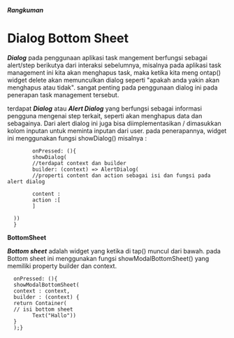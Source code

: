 
***Rangkuman*** 

 # **Dialog Bottom Sheet**

***Dialog*** pada penggunaan aplikasi task mangement berfungsi sebagai alert/step berikutya dari interaksi sebelumnya, misalnya pada aplikasi task management ini kita akan menghapus task, maka ketika kita meng ontap() widget delete akan memunculkan dialog seperti "apakah anda yakin akan menghapus atau tidak". sangat penting pada penggunaan dialog ini pada penerapan task management tersebut.

terdapat ***Dialog*** atau ***Alert Dialog*** yang berfungsi sebagai informasi pengguna mengenai step terkait, seperti akan menghapus data dan sebagainya. Dari alert dialog ini juga bisa diimplementasikan / dimasukkan kolom inputan untuk meminta inputan dari user.
pada penerapannya, widget ini menggunakan fungsi showDialog()
misalnya :

            onPressed: (){
            showDialog(
            //terdapat context dan builder
            builder: (context) => AlertDialog(
            //properti content dan action sebagai isi dan fungsi pada alert dialog

            content :
            action :[
            ]

      ))
      }


**BottomSheet**

***Bottom sheet*** adalah widget yang ketika di tap() muncul dari bawah. pada Bottom sheet ini menggunakan fungsi showModalBottomSheet() yang memiliki property builder dan context.

      onPressed: (){
      showModalBottomSheet(
      context : context,
      builder : (context) {
      return Container(
      // isi bottom sheet
            Text("Hallo"))
      }
      );}
